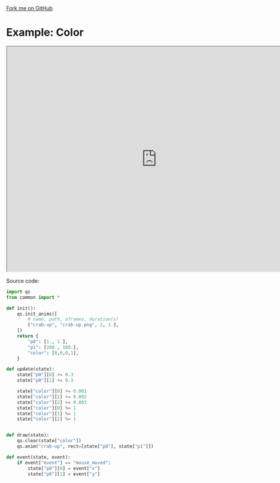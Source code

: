 <link rel="stylesheet" href="https://cdnjs.cloudflare.com/ajax/libs/github-fork-ribbon-css/0.2.2/gh-fork-ribbon.min.css" />
<a class="github-fork-ribbon right-bottom fixed" href="http://github.com/pickitup247/pyckitup" data-ribbon="Fork me on GitHub" title="Fork me on GitHub">Fork me on GitHub</a>

# Example: Color

<iframe src="https://pickitup247.com/color/" width="800" height="600"></iframe>

Source code:


```python
import qs
from common import *

def init():
    qs.init_anims([
        # name, path, nframes, duration(s)
        ["crab-up", "crab-up.png", 2, 1.],
    ])
    return {
        "p0": [1., 1.],
        "p1": [100., 100.],
        "color": [0,0,0,1],
    }

def update(state):
    state["p0"][0] += 0.3
    state["p0"][1] += 0.3

    state["color"][0] += 0.001
    state["color"][1] += 0.002
    state["color"][2] += 0.003
    state["color"][0] %= 1
    state["color"][1] %= 1
    state["color"][2] %= 1


def draw(state):
    qs.clear(state["color"])
    qs.anim("crab-up", rect=[state["p0"], state["p1"]])

def event(state, event):
    if event["event"] == "mouse_moved":
        state["p0"][0] = event["x"]
        state["p0"][1] = event["y"]
```